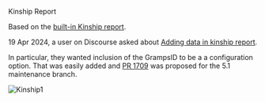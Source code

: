 Kinship Report

Based on the [built-in Kinship report](https://www.gramps-project.org/wiki/index.php/Gramps_6.0_Wiki_Manual_-_Reports_-_part_6#Kinship_Report).

19 Apr 2024, a user on Discourse asked about [Adding data in kinship report](https://gramps.discourse.group/t/adding-data-in-kinship-report/5287). 

In particular, they wanted inclusion of the GrampsID to be a a configuration option. That was easily added and [PR 1709](https://github.com/gramps-project/gramps/pull/1709) was proposed for the 5.1 maintenance branch. 

![Kinship1](https://github.com/user-attachments/assets/6465ef6a-bfed-4895-a650-e4fc2ff0e3b1)
